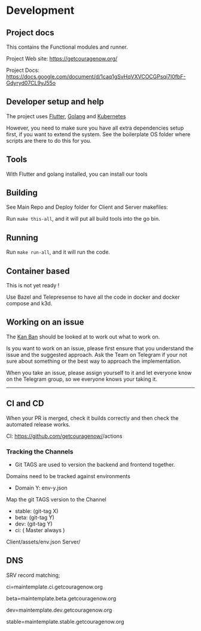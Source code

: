 # Development

## Project docs

This contains the Functional modules and runner.

Project Web site: https://getcouragenow.org/

Project Docs: https://docs.google.com/document/d/1caq1gSvHqVXVCOCGPsqi7I0fbF-Gdyryd07CL9yJ55o



## Developer setup and help

The project uses [Flutter](https://flutter.dev/), [Golang](https://golang.org/) and [Kubernetes](https://kubernetes.io/)

However, you need to make sure you have all extra dependencies setup first, if you want to extend the system. See the boilerplate OS folder where scripts are there to do this for you.

## Tools

With Flutter and golang installed, you can install our tools

## Building

See Main Repo and Deploy folder for Client and Server makefiles:

Run  ```make this-all```, and it will put all build tools into the go bin.


## Running

Run  ```make run-all```, and it will run the code.

## Container based

This is not yet ready !

Use Bazel and Telepresense to have all the code in docker and docker compose and k3d.

## Working on an issue

The [Kan Ban](https://github.com/orgs/getcouragenow/projects/1) should be looked at to work out what to work on.

Is you want to work on an issue, please first ensure that you understand the issue and the suggested approach. Ask the Team on Telegram if your not sure about something or the best way to approach the implementation.

When you take an issue, please assign yourself to it and let everyone know on the Telegram group, so we everyone knows your taking it.

---

## CI and CD

When your PR is merged, check it builds correctly and then check the automated release works.

CI: https://github.com/getcouragenow/<repo>/actions


### Tracking the Channels

- Git TAGS are used to version the backend and frontend together.

Domains need to be tracked against environments
- Domain Y: env-y.json

Map the git TAGS version to the Channel
- stable: (git-tag X)
- beta: (git-tag Y)
- dev: (git-tag Y)
- ci: ( Master always )

Client/assets/env.json
Server/

## DNS

SRV record matching;

ci=maintemplate.ci.getcouragenow.org

beta=maintemplate.beta.getcouragenow.org

dev=maintemplate.dev.getcouragenow.org

stable=maintemplate.stable.getcouragenow.org